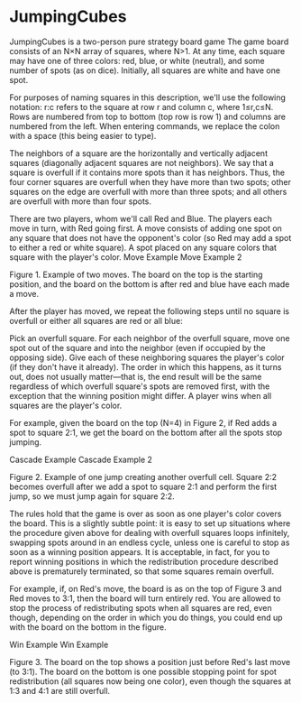 # JumpingCubes
JumpingCubes is a two-person pure strategy board game
The game board consists of an N×N array of squares, where N>1. At any time, each square may have one of three colors: red, blue, or white (neutral), and some number of spots (as on dice). Initially, all squares are white and have one spot.

For purposes of naming squares in this description, we'll use the following notation: r:c refers to the square at row r and column c, where 1≤r,c≤N. Rows are numbered from top to bottom (top row is row 1) and columns are numbered from the left. When entering commands, we replace the colon with a space (this being easier to type).

The neighbors of a square are the horizontally and vertically adjacent squares (diagonally adjacent squares are not neighbors). We say that a square is overfull if it contains more spots than it has neighbors. Thus, the four corner squares are overfull when they have more than two spots; other squares on the edge are overfull with more than three spots; and all others are overfull with more than four spots.

There are two players, whom we'll call Red and Blue. The players each move in turn, with Red going first. A move consists of adding one spot on any square that does not have the opponent's color (so Red may add a spot to either a red or white square). A spot placed on any square colors that square with the player's color.
Move Example Move Example 2

Figure 1. Example of two moves. The board on the top is the starting position, and the board on the bottom is after red and blue have each made a move.

After the player has moved, we repeat the following steps until no square is overfull or either all squares are red or all blue:

Pick an overfull square.
For each neighbor of the overfull square, move one spot out of the square and into the neighbor (even if occupied by the opposing side).
Give each of these neighboring squares the player's color (if they don't have it already).
The order in which this happens, as it turns out, does not usually matter—that is, the end result will be the same regardless of which overfull square's spots are removed first, with the exception that the winning position might differ. A player wins when all squares are the player's color.

For example, given the board on the top (N=4) in Figure 2, if Red adds a spot to square 2:1, we get the board on the bottom after all the spots stop jumping.

Cascade Example Cascade Example 2

Figure 2. Example of one jump creating another overfull cell. Square 2:2 becomes overfull after we add a spot to square 2:1 and perform the first jump, so we must jump again for square 2:2.

The rules hold that the game is over as soon as one player's color covers the board. This is a slightly subtle point: it is easy to set up situations where the procedure given above for dealing with overfull squares loops infinitely, swapping spots around in an endless cycle, unless one is careful to stop as soon as a winning position appears. It is acceptable, in fact, for you to report winning positions in which the redistribution procedure described above is prematurely terminated, so that some squares remain overfull.

For example, if, on Red's move, the board is as on the top of Figure 3 and Red moves to 3:1, then the board will turn entirely red. You are allowed to stop the process of redistributing spots when all squares are red, even though, depending on the order in which you do things, you could end up with the board on the bottom in the figure.

Win Example Win Example

Figure 3. The board on the top shows a position just before Red's last move (to 3:1). The board on the bottom is one possible stopping point for spot redistribution (all squares now being one color), even though the squares at 1:3 and 4:1 are still overfull.
